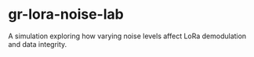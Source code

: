 # gr-lora-noise-lab
A simulation exploring how varying noise levels affect LoRa demodulation and data integrity.
